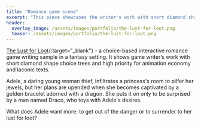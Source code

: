 ```yaml
---
title: "Romance game scene"
excerpt: "This piece showcases the writer's work with short diamond shape choice trees and high priority for animation economy and laconic texts."
header:
  overlay_image: /assets/images/portfolio/the-lust-for-loot.png
  teaser: /assets/images/portfolio/the-lust-for-loot.png
---
```


[The Lust for Loot](https://drive.google.com/file/d/19E9H504PGBhGSw5_eCG6ueVunHRu-ood/view?usp=sharing){:target="\_blank"} - a choice-based interactive romance game writing sample in a fantasy setting. It shows game writer’s work with short diamond shape choice trees and high priority for animation economy and laconic texts.

Adele, a daring young woman thief, infiltrates a princess's room to pilfer her jewels, but her plans are upended when she becomes captivated by a golden bracelet adorned with a dragon. She puts it on only to be surprised by a man named Draco, who toys with Adele's desires.

What does Adele want more: to get out of the danger or to surrender to her lust for loot?
